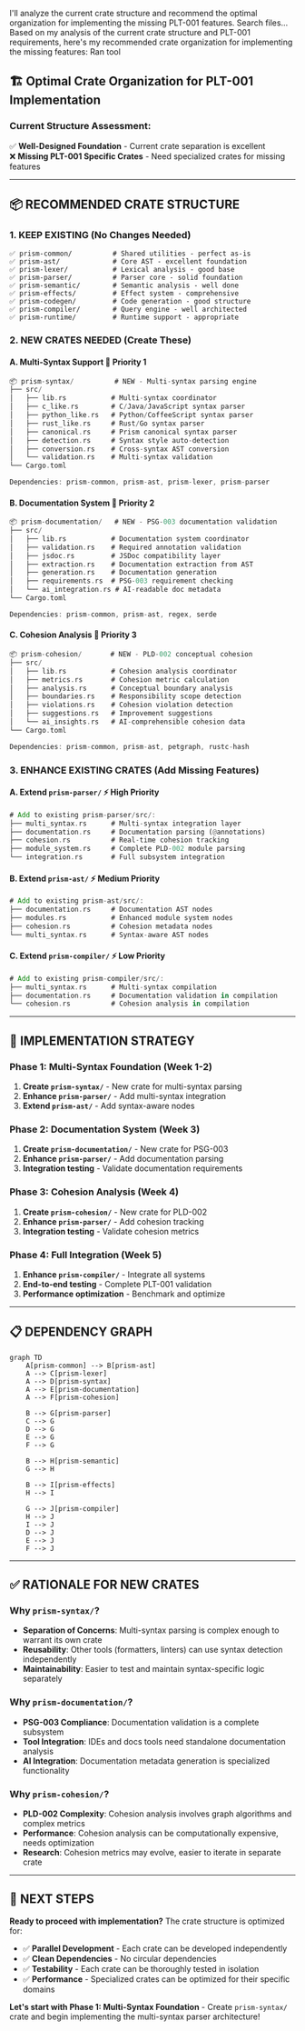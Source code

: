 I'll analyze the current crate structure and recommend the optimal organization for implementing the missing PLT-001 features.
Search files...
Based on my analysis of the current crate structure and PLT-001 requirements, here's my recommended crate organization for implementing the missing features:
Ran tool
## 🏗️ Optimal Crate Organization for PLT-001 Implementation

### **Current Structure Assessment:**
✅ **Well-Designed Foundation** - Current crate separation is excellent  
❌ **Missing PLT-001 Specific Crates** - Need specialized crates for missing features

---

## 📦 **RECOMMENDED CRATE STRUCTURE**

### **1. KEEP EXISTING** (No Changes Needed)
```
✅ prism-common/          # Shared utilities - perfect as-is
✅ prism-ast/             # Core AST - excellent foundation  
✅ prism-lexer/           # Lexical analysis - good base
✅ prism-parser/          # Parser core - solid foundation
✅ prism-semantic/        # Semantic analysis - well done
✅ prism-effects/         # Effect system - comprehensive
✅ prism-codegen/         # Code generation - good structure
✅ prism-compiler/        # Query engine - well architected
✅ prism-runtime/         # Runtime support - appropriate
```

### **2. NEW CRATES NEEDED** (Create These)

#### **A. Multi-Syntax Support** 🎯 **Priority 1**
```rust
📦 prism-syntax/          # NEW - Multi-syntax parsing engine
├── src/
│   ├── lib.rs           # Multi-syntax coordinator
│   ├── c_like.rs        # C/Java/JavaScript syntax parser
│   ├── python_like.rs   # Python/CoffeeScript syntax parser  
│   ├── rust_like.rs     # Rust/Go syntax parser
│   ├── canonical.rs     # Prism canonical syntax parser
│   ├── detection.rs     # Syntax style auto-detection
│   ├── conversion.rs    # Cross-syntax AST conversion
│   └── validation.rs    # Multi-syntax validation
└── Cargo.toml

Dependencies: prism-common, prism-ast, prism-lexer, prism-parser
```

#### **B. Documentation System** 🎯 **Priority 2**  
```rust
📦 prism-documentation/   # NEW - PSG-003 documentation validation
├── src/
│   ├── lib.rs           # Documentation system coordinator
│   ├── validation.rs    # Required annotation validation
│   ├── jsdoc.rs         # JSDoc compatibility layer
│   ├── extraction.rs    # Documentation extraction from AST
│   ├── generation.rs    # Documentation generation
│   ├── requirements.rs  # PSG-003 requirement checking
│   └── ai_integration.rs # AI-readable doc metadata
└── Cargo.toml

Dependencies: prism-common, prism-ast, regex, serde
```

#### **C. Cohesion Analysis** 🎯 **Priority 3**
```rust  
📦 prism-cohesion/       # NEW - PLD-002 conceptual cohesion
├── src/
│   ├── lib.rs           # Cohesion analysis coordinator
│   ├── metrics.rs       # Cohesion metric calculation
│   ├── analysis.rs      # Conceptual boundary analysis
│   ├── boundaries.rs    # Responsibility scope detection
│   ├── violations.rs    # Cohesion violation detection
│   ├── suggestions.rs   # Improvement suggestions
│   └── ai_insights.rs   # AI-comprehensible cohesion data
└── Cargo.toml

Dependencies: prism-common, prism-ast, petgraph, rustc-hash
```

### **3. ENHANCE EXISTING CRATES** (Add Missing Features)

#### **A. Extend `prism-parser/`** ⚡ **High Priority**
```rust
# Add to existing prism-parser/src/:
├── multi_syntax.rs      # Multi-syntax integration layer
├── documentation.rs     # Documentation parsing (@annotations)
├── cohesion.rs          # Real-time cohesion tracking
├── module_system.rs     # Complete PLD-002 module parsing
└── integration.rs       # Full subsystem integration
```

#### **B. Extend `prism-ast/`** ⚡ **Medium Priority**  
```rust
# Add to existing prism-ast/src/:
├── documentation.rs     # Documentation AST nodes
├── modules.rs           # Enhanced module system nodes
├── cohesion.rs          # Cohesion metadata nodes
└── multi_syntax.rs      # Syntax-aware AST nodes
```

#### **C. Extend `prism-compiler/`** ⚡ **Low Priority**
```rust  
# Add to existing prism-compiler/src/:
├── multi_syntax.rs      # Multi-syntax compilation
├── documentation.rs     # Documentation validation in compilation
└── cohesion.rs          # Cohesion analysis in compilation
```

---

## 🎯 **IMPLEMENTATION STRATEGY**

### **Phase 1: Multi-Syntax Foundation** (Week 1-2)
1. **Create `prism-syntax/`** - New crate for multi-syntax parsing
2. **Enhance `prism-parser/`** - Add multi-syntax integration
3. **Extend `prism-ast/`** - Add syntax-aware nodes

### **Phase 2: Documentation System** (Week 3)  
1. **Create `prism-documentation/`** - New crate for PSG-003
2. **Enhance `prism-parser/`** - Add documentation parsing
3. **Integration testing** - Validate documentation requirements

### **Phase 3: Cohesion Analysis** (Week 4)
1. **Create `prism-cohesion/`** - New crate for PLD-002  
2. **Enhance `prism-parser/`** - Add cohesion tracking
3. **Integration testing** - Validate cohesion metrics

### **Phase 4: Full Integration** (Week 5)
1. **Enhance `prism-compiler/`** - Integrate all systems
2. **End-to-end testing** - Complete PLT-001 validation
3. **Performance optimization** - Benchmark and optimize

---

## 📋 **DEPENDENCY GRAPH**

```mermaid
graph TD
    A[prism-common] --> B[prism-ast]
    A --> C[prism-lexer] 
    A --> D[prism-syntax] 
    A --> E[prism-documentation]
    A --> F[prism-cohesion]
    
    B --> G[prism-parser]
    C --> G
    D --> G
    E --> G
    F --> G
    
    B --> H[prism-semantic]
    G --> H
    
    B --> I[prism-effects]
    H --> I
    
    G --> J[prism-compiler]
    H --> J
    I --> J
    D --> J
    E --> J
    F --> J
```

---

## ✅ **RATIONALE FOR NEW CRATES**

### **Why `prism-syntax/`?**
- **Separation of Concerns**: Multi-syntax parsing is complex enough to warrant its own crate
- **Reusability**: Other tools (formatters, linters) can use syntax detection independently  
- **Maintainability**: Easier to test and maintain syntax-specific logic separately

### **Why `prism-documentation/`?**  
- **PSG-003 Compliance**: Documentation validation is a complete subsystem
- **Tool Integration**: IDEs and docs tools need standalone documentation analysis
- **AI Integration**: Documentation metadata generation is specialized functionality

### **Why `prism-cohesion/`?**
- **PLD-002 Complexity**: Cohesion analysis involves graph algorithms and complex metrics
- **Performance**: Cohesion analysis can be computationally expensive, needs optimization
- **Research**: Cohesion metrics may evolve, easier to iterate in separate crate

---

## 🚀 **NEXT STEPS**

**Ready to proceed with implementation?** The crate structure is optimized for:
- ✅ **Parallel Development** - Each crate can be developed independently
- ✅ **Clean Dependencies** - No circular dependencies
- ✅ **Testability** - Each crate can be thoroughly tested in isolation  
- ✅ **Performance** - Specialized crates can be optimized for their specific domains

**Let's start with Phase 1: Multi-Syntax Foundation** - Create `prism-syntax/` crate and begin implementing the multi-syntax parser architecture!